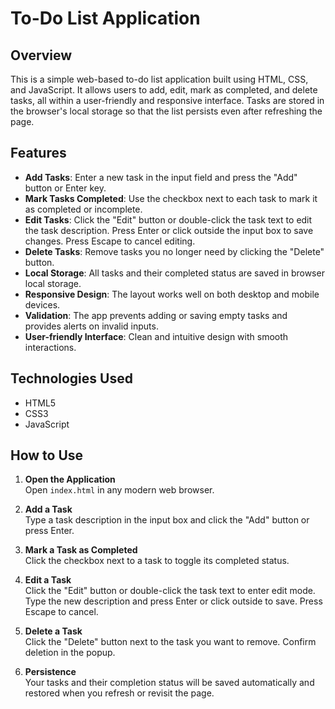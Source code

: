 # To-Do List Application

## Overview

This is a simple web-based to-do list application built using HTML, CSS, and JavaScript. It allows users to add, edit, mark as completed, and delete tasks, all within a user-friendly and responsive interface. Tasks are stored in the browser's local storage so that the list persists even after refreshing the page.

## Features

- **Add Tasks**: Enter a new task in the input field and press the "Add" button or Enter key.
- **Mark Tasks Completed**: Use the checkbox next to each task to mark it as completed or incomplete.
- **Edit Tasks**: Click the "Edit" button or double-click the task text to edit the task description. Press Enter or click outside the input box to save changes. Press Escape to cancel editing.
- **Delete Tasks**: Remove tasks you no longer need by clicking the "Delete" button.
- **Local Storage**: All tasks and their completed status are saved in browser local storage.
- **Responsive Design**: The layout works well on both desktop and mobile devices.
- **Validation**: The app prevents adding or saving empty tasks and provides alerts on invalid inputs.
- **User-friendly Interface**: Clean and intuitive design with smooth interactions.

## Technologies Used

- HTML5
- CSS3
- JavaScript

## How to Use

1. **Open the Application**  
   Open `index.html` in any modern web browser.

2. **Add a Task**  
   Type a task description in the input box and click the "Add" button or press Enter.

3. **Mark a Task as Completed**  
   Click the checkbox next to a task to toggle its completed status.

4. **Edit a Task**  
   Click the "Edit" button or double-click the task text to enter edit mode. Type the new description and press Enter or click outside to save. Press Escape to cancel.

5. **Delete a Task**  
   Click the "Delete" button next to the task you want to remove. Confirm deletion in the popup.

6. **Persistence**  
   Your tasks and their completion status will be saved automatically and restored when you refresh or revisit the page.
